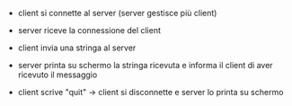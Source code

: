 - client si connette al server (server gestisce più client)

- server riceve la connessione del client

- client invia una stringa al server

- server printa su schermo la stringa ricevuta e informa il client di aver ricevuto il messaggio

- client scrive "quit" -> client si disconnette e server lo printa su schermo
